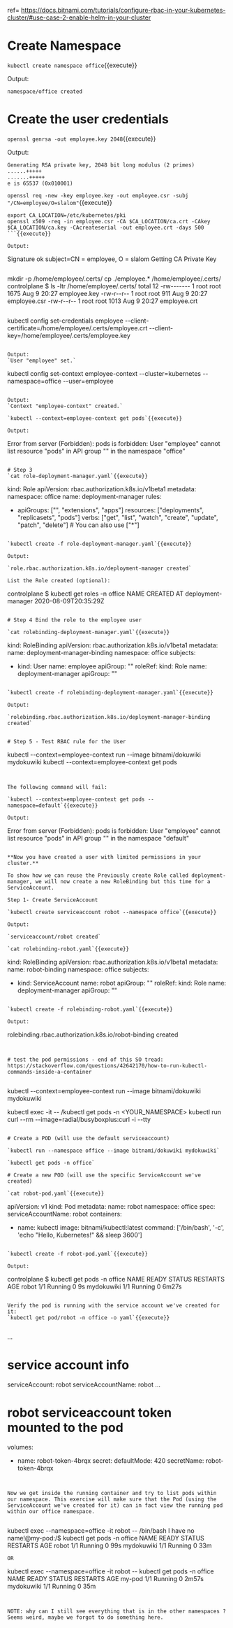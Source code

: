 ref= https://docs.bitnami.com/tutorials/configure-rbac-in-your-kubernetes-cluster/#use-case-2-enable-helm-in-your-cluster
# Create Namespace

`kubectl create namespace office`{{execute}}

Output:

`namespace/office created`

# Create the user credentials

`openssl genrsa -out employee.key 2048`{{execute}}

Output:

```
Generating RSA private key, 2048 bit long modulus (2 primes)
......+++++
.......+++++
e is 65537 (0x010001)
```

`openssl req -new -key employee.key -out employee.csr -subj "/CN=employee/O=slalom"`{{execute}}


```
export CA_LOCATION=/etc/kubernetes/pki
openssl x509 -req -in employee.csr -CA $CA_LOCATION/ca.crt -CAkey $CA_LOCATION/ca.key -CAcreateserial -out employee.crt -days 500
```{{execute}}

Output:
```
Signature ok
subject=CN = employee, O = slalom
Getting CA Private Key
```

```
mkdir -p /home/employee/.certs/
cp ./employee.* /home/employee/.certs/
controlplane $ ls -ltr /home/employee/.certs/
total 12
-rw------- 1 root root 1675 Aug  9 20:27 employee.key
-rw-r--r-- 1 root root  911 Aug  9 20:27 employee.csr
-rw-r--r-- 1 root root 1013 Aug  9 20:27 employee.crt
```{{copy}}

```
kubectl config set-credentials employee --client-certificate=/home/employee/.certs/employee.crt  --client-key=/home/employee/.certs/employee.key
```{{execute}}

Output:
`User "employee" set.`

```
kubectl config set-context employee-context --cluster=kubernetes --namespace=office --user=employee
```{{execute}}

Output:
`Context "employee-context" created.`

`kubectl --context=employee-context get pods`{{execute}}

Output:

```
Error from server (Forbidden): pods is forbidden: User "employee" cannot list resource "pods" in API group "" in the namespace "office"
```

# Step 3
`cat role-deployment-manager.yaml`{{execute}}

```
kind: Role
apiVersion: rbac.authorization.k8s.io/v1beta1
metadata:
  namespace: office
  name: deployment-manager
rules:
- apiGroups: ["", "extensions", "apps"]
  resources: ["deployments", "replicasets", "pods"]
  verbs: ["get", "list", "watch", "create", "update", "patch", "delete"] # You can also use ["*"]
```

`kubectl create -f role-deployment-manager.yaml`{{execute}}

Output:

`role.rbac.authorization.k8s.io/deployment-manager created`

List the Role created (optional):
```
controlplane $ kubectl get roles -n office
NAME                 CREATED AT
deployment-manager   2020-08-09T20:35:29Z
```

# Step 4 Bind the role to the employee user

`cat rolebinding-deployment-manager.yaml`{{execute}}

```
kind: RoleBinding
apiVersion: rbac.authorization.k8s.io/v1beta1
metadata:
  name: deployment-manager-binding
  namespace: office
subjects:
- kind: User
  name: employee
  apiGroup: ""
roleRef:
  kind: Role
  name: deployment-manager
  apiGroup: ""
```

`kubectl create -f rolebinding-deployment-manager.yaml`{{execute}}

Output:

`rolebinding.rbac.authorization.k8s.io/deployment-manager-binding created`


# Step 5 - Test RBAC rule for the User
```
kubectl --context=employee-context run --image bitnami/dokuwiki mydokuwiki
kubectl --context=employee-context get pods
```


The following command will fail:

`kubectl --context=employee-context get pods --namespace=default`{{execute}}

Output:

```
Error from server (Forbidden): pods is forbidden: User "employee" cannot list resource "pods" in API group "" in the namespace "default"
```

**Now you have created a user with limited permissions in your cluster.**

To show how we can reuse the Previously create Role called deployment-manager, we will now create a new RoleBinding but this time for a ServiceAccount.

Step 1- Create ServiceAccount

`kubectl create serviceaccount robot --namespace office`{{execute}}

Output:

`serviceaccount/robot created`

`cat rolebinding-robot.yaml`{{execute}}
```
kind: RoleBinding
apiVersion: rbac.authorization.k8s.io/v1beta1
metadata:
  name: robot-binding
  namespace: office
subjects:
- kind: ServiceAccount
  name: robot
  apiGroup: ""
roleRef:
  kind: Role
  name: deployment-manager
  apiGroup: ""
```

`kubectl create -f rolebinding-robot.yaml`{{execute}}

Output:

```
rolebinding.rbac.authorization.k8s.io/robot-binding created
```


# test the pod permissions - end of this SO tread: https://stackoverflow.com/questions/42642170/how-to-run-kubectl-commands-inside-a-container


```
kubectl --context=employee-context run --image bitnami/dokuwiki mydokuwiki

kubectl exec -it <your-container-with-the-attached-privs> -- /kubectl get pods -n <YOUR_NAMESPACE>
kubectl run curl --rm --image=radial/busyboxplus:curl -i --tty 
```

# Create a POD (will use the default serviceaccount) 

`kubectl run --namespace office --image bitnami/dokuwiki mydokuwiki`

`kubectl get pods -n office`

# Create a new POD (will use the specific ServiceAccount we've created)

`cat robot-pod.yaml`{{execute}}
```
apiVersion: v1
kind: Pod
metadata:
  name: robot
  namespace: office
spec:
  serviceAccountName: robot
  containers:
  - name: kubectl
    image: bitnami/kubectl:latest
    command: ['/bin/bash', '-c', 'echo "Hello, Kubernetes!" && sleep 3600']
```

`kubectl create -f robot-pod.yaml`{{execute}}

Output:

```
controlplane $ kubectl get pods -n office
NAME         READY   STATUS    RESTARTS   AGE
robot        1/1     Running   0          9s
mydokuwiki   1/1     Running   0          6m27s
```

Verify the pod is running with the service account we've created for it:
`kubectl get pod/robot -n office -o yaml`{{execute}}


```
...
# service account info
serviceAccount: robot
serviceAccountName: robot
...
# robot serviceaccount token mounted to the pod
volumes:
  - name: robot-token-4brqx
    secret:
      defaultMode: 420
      secretName: robot-token-4brqx
```


Now we get inside the running container and try to list pods within our namespace. This exercise will make sure that the Pod (using the ServiceAccount we've created for it) can in fact view the running pod within our office namespace.


```
kubectl exec --namespace=office -it robot -- /bin/bash
I have no name!@my-pod:/$ kubectl get pods -n office
NAME         READY   STATUS    RESTARTS   AGE
robot        1/1     Running   0          99s
mydokuwiki   1/1     Running   0          33m
```
OR
```
kubectl exec --namespace=office -it robot -- kubectl get pods -n office
NAME         READY   STATUS    RESTARTS   AGE
my-pod       1/1     Running   0          2m57s
mydokuwiki   1/1     Running   0          35m
```


NOTE: why can I still see everything that is in the other namespaces ?
Seems weird, maybe we forgot to do something here.
